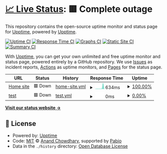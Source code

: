 # [📈 Live Status](https://upptime.github.io/upptime): <!--live status--> **🟥 Complete outage**

This repository contains the open-source uptime monitor and status page for [Upptime](https://upptime.js.org), powered by [Upptime](https://github.com/upptime/upptime).

[![Uptime CI](https://github.com/MakashiDev/uptime/workflows/Uptime%20CI/badge.svg)](https://github.com/MakashiDev/uptime/actions?query=workflow%3A%22Uptime+CI%22)
[![Response Time CI](https://github.com/MakashiDev/uptime/workflows/Response%20Time%20CI/badge.svg)](https://github.com/MakashiDev/uptime/actions?query=workflow%3A%22Response+Time+CI%22)
[![Graphs CI](https://github.com/MakashiDev/uptime/workflows/Graphs%20CI/badge.svg)](https://github.com/MakashiDev/uptime/actions?query=workflow%3A%22Graphs+CI%22)
[![Static Site CI](https://github.com/MakashiDev/uptime/workflows/Static%20Site%20CI/badge.svg)](https://github.com/MakashiDev/uptime/actions?query=workflow%3A%22Static+Site+CI%22)
[![Summary CI](https://github.com/MakashiDev/uptime/workflows/Summary%20CI/badge.svg)](https://github.com/MakashiDev/uptime/actions?query=workflow%3A%22Summary+CI%22)

With [Upptime](https://upptime.js.org), you can get your own unlimited and free uptime monitor and status page, powered entirely by a GitHub repository. We use [Issues](https://github.com/upptime/upptime/issues) as incident reports, [Actions](https://github.com/MakashiDev/uptime/actions) as uptime monitors, and [Pages](https://upptime.github.io/upptime) for the status page.

<!--start: status pages-->
<!-- This summary is generated by Upptime (https://github.com/upptime/upptime) -->
<!-- Do not edit this manually, your changes will be overwritten -->
<!-- prettier-ignore -->
| URL | Status | History | Response Time | Uptime |
| --- | ------ | ------- | ------------- | ------ |
| <img alt="" src="https://icons.duckduckgo.com/ip3/christianfurr.dev.ico" height="13"> [Home site](https://christianfurr.dev/) | 🟥 Down | [home-site.yml](https://github.com/MakashiDev/uptime/commits/HEAD/history/home-site.yml) | <details><summary><img alt="Response time graph" src="./graphs/home-site/response-time-week.png" height="20"> 634ms</summary><br><a href="https://MakashiDev.github.io/uptime/history/home-site"><img alt="Response time 835" src="https://img.shields.io/endpoint?url=https%3A%2F%2Fraw.githubusercontent.com%2FMakashiDev%2Fuptime%2FHEAD%2Fapi%2Fhome-site%2Fresponse-time.json"></a><br><a href="https://MakashiDev.github.io/uptime/history/home-site"><img alt="24-hour response time 179" src="https://img.shields.io/endpoint?url=https%3A%2F%2Fraw.githubusercontent.com%2FMakashiDev%2Fuptime%2FHEAD%2Fapi%2Fhome-site%2Fresponse-time-day.json"></a><br><a href="https://MakashiDev.github.io/uptime/history/home-site"><img alt="7-day response time 634" src="https://img.shields.io/endpoint?url=https%3A%2F%2Fraw.githubusercontent.com%2FMakashiDev%2Fuptime%2FHEAD%2Fapi%2Fhome-site%2Fresponse-time-week.json"></a><br><a href="https://MakashiDev.github.io/uptime/history/home-site"><img alt="30-day response time 515" src="https://img.shields.io/endpoint?url=https%3A%2F%2Fraw.githubusercontent.com%2FMakashiDev%2Fuptime%2FHEAD%2Fapi%2Fhome-site%2Fresponse-time-month.json"></a><br><a href="https://MakashiDev.github.io/uptime/history/home-site"><img alt="1-year response time 835" src="https://img.shields.io/endpoint?url=https%3A%2F%2Fraw.githubusercontent.com%2FMakashiDev%2Fuptime%2FHEAD%2Fapi%2Fhome-site%2Fresponse-time-year.json"></a></details> | <details><summary><a href="https://MakashiDev.github.io/uptime/history/home-site">100.00%</a></summary><a href="https://MakashiDev.github.io/uptime/history/home-site"><img alt="All-time uptime 22.54%" src="https://img.shields.io/endpoint?url=https%3A%2F%2Fraw.githubusercontent.com%2FMakashiDev%2Fuptime%2FHEAD%2Fapi%2Fhome-site%2Fuptime.json"></a><br><a href="https://MakashiDev.github.io/uptime/history/home-site"><img alt="24-hour uptime 100.00%" src="https://img.shields.io/endpoint?url=https%3A%2F%2Fraw.githubusercontent.com%2FMakashiDev%2Fuptime%2FHEAD%2Fapi%2Fhome-site%2Fuptime-day.json"></a><br><a href="https://MakashiDev.github.io/uptime/history/home-site"><img alt="7-day uptime 100.00%" src="https://img.shields.io/endpoint?url=https%3A%2F%2Fraw.githubusercontent.com%2FMakashiDev%2Fuptime%2FHEAD%2Fapi%2Fhome-site%2Fuptime-week.json"></a><br><a href="https://MakashiDev.github.io/uptime/history/home-site"><img alt="30-day uptime 25.39%" src="https://img.shields.io/endpoint?url=https%3A%2F%2Fraw.githubusercontent.com%2FMakashiDev%2Fuptime%2FHEAD%2Fapi%2Fhome-site%2Fuptime-month.json"></a><br><a href="https://MakashiDev.github.io/uptime/history/home-site"><img alt="1-year uptime 22.54%" src="https://img.shields.io/endpoint?url=https%3A%2F%2Fraw.githubusercontent.com%2FMakashiDev%2Fuptime%2FHEAD%2Fapi%2Fhome-site%2Fuptime-year.json"></a></details>
| <img alt="" src="https://icons.duckduckgo.com/ip3/google.com.ico" height="13"> [test](https://google.com) | 🟥 Down | [test.yml](https://github.com/MakashiDev/uptime/commits/HEAD/history/test.yml) | <details><summary><img alt="Response time graph" src="./graphs/test/response-time-week.png" height="20"> 0ms</summary><br><a href="https://MakashiDev.github.io/uptime/history/test"><img alt="Response time 175" src="https://img.shields.io/endpoint?url=https%3A%2F%2Fraw.githubusercontent.com%2FMakashiDev%2Fuptime%2FHEAD%2Fapi%2Ftest%2Fresponse-time.json"></a><br><a href="https://MakashiDev.github.io/uptime/history/test"><img alt="24-hour response time 0" src="https://img.shields.io/endpoint?url=https%3A%2F%2Fraw.githubusercontent.com%2FMakashiDev%2Fuptime%2FHEAD%2Fapi%2Ftest%2Fresponse-time-day.json"></a><br><a href="https://MakashiDev.github.io/uptime/history/test"><img alt="7-day response time 0" src="https://img.shields.io/endpoint?url=https%3A%2F%2Fraw.githubusercontent.com%2FMakashiDev%2Fuptime%2FHEAD%2Fapi%2Ftest%2Fresponse-time-week.json"></a><br><a href="https://MakashiDev.github.io/uptime/history/test"><img alt="30-day response time 0" src="https://img.shields.io/endpoint?url=https%3A%2F%2Fraw.githubusercontent.com%2FMakashiDev%2Fuptime%2FHEAD%2Fapi%2Ftest%2Fresponse-time-month.json"></a><br><a href="https://MakashiDev.github.io/uptime/history/test"><img alt="1-year response time 175" src="https://img.shields.io/endpoint?url=https%3A%2F%2Fraw.githubusercontent.com%2FMakashiDev%2Fuptime%2FHEAD%2Fapi%2Ftest%2Fresponse-time-year.json"></a></details> | <details><summary><a href="https://MakashiDev.github.io/uptime/history/test">0.00%</a></summary><a href="https://MakashiDev.github.io/uptime/history/test"><img alt="All-time uptime 1.41%" src="https://img.shields.io/endpoint?url=https%3A%2F%2Fraw.githubusercontent.com%2FMakashiDev%2Fuptime%2FHEAD%2Fapi%2Ftest%2Fuptime.json"></a><br><a href="https://MakashiDev.github.io/uptime/history/test"><img alt="24-hour uptime 0.00%" src="https://img.shields.io/endpoint?url=https%3A%2F%2Fraw.githubusercontent.com%2FMakashiDev%2Fuptime%2FHEAD%2Fapi%2Ftest%2Fuptime-day.json"></a><br><a href="https://MakashiDev.github.io/uptime/history/test"><img alt="7-day uptime 0.00%" src="https://img.shields.io/endpoint?url=https%3A%2F%2Fraw.githubusercontent.com%2FMakashiDev%2Fuptime%2FHEAD%2Fapi%2Ftest%2Fuptime-week.json"></a><br><a href="https://MakashiDev.github.io/uptime/history/test"><img alt="30-day uptime 0.00%" src="https://img.shields.io/endpoint?url=https%3A%2F%2Fraw.githubusercontent.com%2FMakashiDev%2Fuptime%2FHEAD%2Fapi%2Ftest%2Fuptime-month.json"></a><br><a href="https://MakashiDev.github.io/uptime/history/test"><img alt="1-year uptime 1.41%" src="https://img.shields.io/endpoint?url=https%3A%2F%2Fraw.githubusercontent.com%2FMakashiDev%2Fuptime%2FHEAD%2Fapi%2Ftest%2Fuptime-year.json"></a></details>

<!--end: status pages-->

[**Visit our status website →**](https://upptime.github.io/upptime)

## 📄 License

- Powered by: [Upptime](https://github.com/upptime/upptime)
- Code: [MIT](./LICENSE) © [Anand Chowdhary](https://anandchowdhary.com), supported by [Pabio](https://pabio.com)
- Data in the `./history` directory: [Open Database License](https://opendatacommons.org/licenses/odbl/1-0/)
